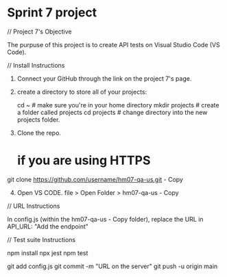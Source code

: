 # Sprint 7 project

// Project 7's Objective

The purpuse of this project is to create API tests on Visual Studio Code (VS Code).

// Install Instructions

1. Connect your GitHub through the link on the project 7's page.
2. create a directory to store all of your projects:

    cd ~               # make sure you're in your home directory
    mkdir projects     # create a folder called projects
    cd projects        # change directory into the new projects folder.

3. Clone the repo.
    # if you are using HTTPS
 git clone https://github.com/username/hm07-qa-us.git - Copy

 4. Open VS CODE. file > Open Folder > hm07-qa-us - Copy

 // URL Instructions

In config.js (within the hm07-qa-us - Copy folder), replace the URL in API_URL: "Add the endpoint"

// Test suite Instructions

npm install 
npx jest
npm test

git add config.js
git commit -m "URL on the server"
git push -u origin main

